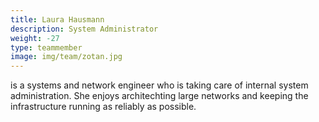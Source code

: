 ```yaml
---
title: Laura Hausmann
description: System Administrator
weight: -27
type: teammember
image: img/team/zotan.jpg
---
```


is a systems and network engineer who is taking care of internal system administration.
She enjoys architechting large networks and keeping the infrastructure running as reliably as possible.
